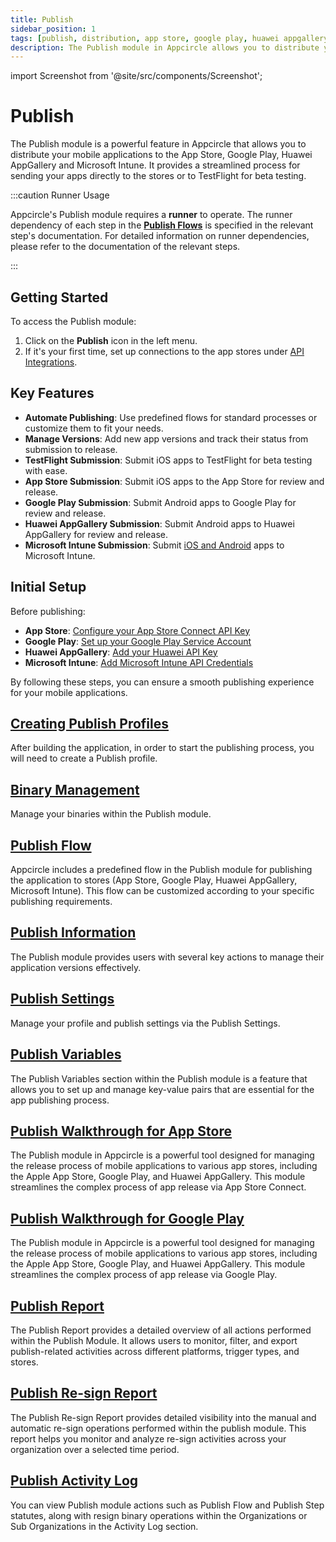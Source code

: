 ```yaml
---
title: Publish
sidebar_position: 1
tags: [publish, distribution, app store, google play, huawei appgallery, testflight, microsoft intune]
description: The Publish module in Appcircle allows you to distribute your mobile applications to the App Store, Google Play, Huawei AppGallery and Microsoft Intune.
---
```


import Screenshot from '@site/src/components/Screenshot';

# Publish

The Publish module is a powerful feature in Appcircle that allows you to distribute your mobile applications to the App Store, Google Play, Huawei AppGallery and Microsoft Intune. It provides a streamlined process for sending your apps directly to the stores or to TestFlight for beta testing.

:::caution Runner Usage

Appcircle's Publish module requires a **runner** to operate. The runner dependency of each step in the [**Publish Flows**](/publish-module/publish-flow) is specified in the relevant step's documentation. For detailed information on runner dependencies, please refer to the documentation of the relevant steps.

:::

<Screenshot url='https://cdn.appcircle.io/docs/assets/publish-main.png' />

## Getting Started

To access the Publish module:

1. Click on the **Publish** icon in the left menu.
2. If it's your first time, set up connections to the app stores under [API Integrations](/account/my-organization).

## Key Features

- **Automate Publishing**: Use predefined flows for standard processes or customize them to fit your needs.
- **Manage Versions**: Add new app versions and track their status from submission to release.
- **TestFlight Submission**: Submit iOS apps to TestFlight for beta testing with ease.
- **App Store Submission**: Submit iOS apps to the App Store for review and release.
- **Google Play Submission**: Submit Android apps to Google Play for review and release.
- **Huawei AppGallery Submission**: Submit Android apps to Huawei AppGallery for review and release.
- **Microsoft Intune Submission**: Submit [iOS and Android](/publish-integrations/common-publish-integrations/send-to-microsoft-intune) apps to Microsoft Intune.

## Initial Setup

Before publishing:

- **App Store**: [Configure your App Store Connect API Key](/account/my-organization/security/credentials/adding-an-app-store-connect-api-key.md)
- **Google Play**: [Set up your Google Play Service Account](/account/my-organization/security/credentials/adding-google-play-service-account.md)
- **Huawei AppGallery**: [Add your Huawei API Key](/account/my-organization/security/credentials/adding-huawei-api-key)
- **Microsoft Intune**: [Add Microsoft Intune API Credentials](/account/my-organization/security/credentials/adding-microsoft-intune-api-key)

By following these steps, you can ensure a smooth publishing experience for your mobile applications.

## [Creating Publish Profiles](/publish-module/creating-publish-profiles)

After building the application, in order to start the publishing process, you will need to create a Publish profile.

## [Binary Management](/publish-module/binary-management)

Manage your binaries within the Publish module.

## [Publish Flow](/publish-module/publish-flow)

Appcircle includes a predefined flow in the Publish module for publishing the application to stores (App Store, Google Play, Huawei AppGallery, Microsoft Intune). This flow can be customized according to your specific publishing requirements.

## [Publish Information](/publish-module/publish-information)

The Publish module provides users with several key actions to manage their application versions effectively.

## [Publish Settings](/publish-module/publish-settings)

Manage your profile and publish settings via the Publish Settings.

## [Publish Variables](/publish-module/publish-variables)

The Publish Variables section within the Publish module is a feature that allows you to set up and manage key-value pairs that are essential for the app publishing process.

## [Publish Walkthrough for App Store](/publish-module/publish-walkthrough-for-app-store)

The Publish module in Appcircle is a powerful tool designed for managing the release process of mobile applications to various app stores, including the Apple App Store, Google Play, and Huawei AppGallery. This module streamlines the complex process of app release via App Store Connect.

## [Publish Walkthrough for Google Play](/publish-module/publish-walkthrough-for-google-play)

The Publish module in Appcircle is a powerful tool designed for managing the release process of mobile applications to various app stores, including the Apple App Store, Google Play, and Huawei AppGallery. This module streamlines the complex process of app release via Google Play.

## [Publish Report](/publish-module/publish-report)

The Publish Report provides a detailed overview of all actions performed within the Publish Module. It allows users to monitor, filter, and export publish-related activities across different platforms, trigger types, and stores.

## [Publish Re-sign Report](/publish-module/publish-resign-report)

The Publish Re-sign Report provides detailed visibility into the manual and automatic re-sign operations performed within the publish module. This report helps you monitor and analyze re-sign activities across your organization over a selected time period.

## [Publish Activity Log](/publish-module/publish-activity-log)

You can view Publish module actions such as Publish Flow and Publish Step statutes, along with resign binary operations within the Organizations or Sub Organizations in the Activity Log section.